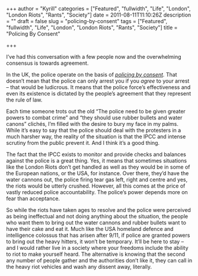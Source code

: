 +++
author = "Kyrill"
categories = ["Featured", "fullwidth", "Life", "London", "London Riots", "Rants", "Society"]
date = 2011-08-11T11:10:26Z
description = ""
draft = false
slug = "policing-by-consent"
tags = ["Featured", "fullwidth", "Life", "London", "London Riots", "Rants", "Society"]
title = "Policing By Consent"

+++


I’ve had this conversation with a few people now and the overwhelming consensus is towards agreement.

In the UK, the police operate on the basis of *[policing by consent](http://qualitysolicitors.wordpress.com/2011/08/09/why-im-proud-to-be-british-policing-by-consent-and-the-rule-of-law/ "Why I’m proud to be British: policing by consent and the rule of law").* That doesn’t mean that the police can only arrest you if you *agree* to your arrest – that would be ludicrous. It means that the police force’s effectiveness and even its existence is dictated by the people’s agreement that they represent the rule of law.

Each time someone trots out the old “The police need to be given greater powers to combat crime” and “they should use rubber bullets and water canons” clichés, I’m filled with the desire to bury my face in my palms. While it’s easy to say that the police should deal with the protesters in a much harsher way, the reality of the situation is that the IPCC and intense scrutiny from the public prevent it. And I think it’s a good thing.

The fact that the IPCC exists to monitor and provide checks and balances against the police is a great thing. Yes, it means that sometimes situations like the London Riots don’t get handled as well as they would be in some of the European nations, or the USA, for instance. Over there, they’d have the water cannons out, the police firing tear gas left, right and centre and yes, the riots would be utterly crushed. However, all this comes at the price of vastly reduced police accountability. The police’s power depends more on fear than acceptance.

So while the riots have taken ages to resolve and the police were perceived as being ineffectual and not doing anything about the situation, the people who want them to bring out the water cannons and rubber bullets want to have their cake and eat it. Much like the USA homeland defence and intelligence colossus that has arisen after 9/11, if police are granted powers to bring out the heavy hitters, it won’t be temporary. It’ll be here to stay – and I would rather live in a society where your freedoms include the ability to riot to make yourself heard. The alternative is knowing that the second any number of people gather and the authorities don’t like it, they can call in the heavy riot vehicles and wash any dissent away, literally.

 


